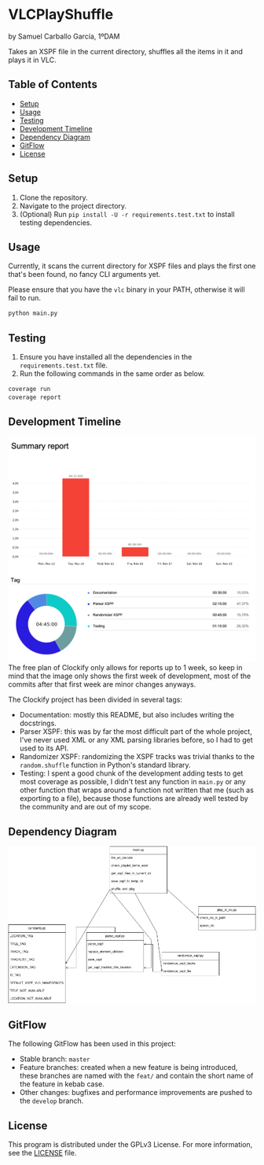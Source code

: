 # VLCPlayShuffle

by Samuel Carballo García, 1ºDAM

Takes an XSPF file in the current directory, shuffles all the items in it and plays it in VLC.

## Table of Contents

- [Setup](#setup)
- [Usage](#usage)
- [Testing](#testing)
- [Development Timeline](#development-timeline)
- [Dependency Diagram](#dependency-diagram)
- [GitFlow](#gitflow)
- [License](#license)

## Setup

1. Clone the repository.
2. Navigate to the project directory.
3. (Optional) Run `pip install -U -r requirements.test.txt` to install testing dependencies.

## Usage

Currently, it scans the current directory for XSPF files and plays the first one that's been found, no fancy CLI arguments yet.

Please ensure that you have the `vlc` binary in your PATH, otherwise it will fail to run.
```bash
python main.py
```

## Testing

1. Ensure you have installed all the dependencies in the `requirements.test.txt` file.
2. Run the following commands in the same order as below.
```bash
coverage run
coverage report
```

## Development Timeline
![Clockify timeline image](images/clockify.png)
The free plan of Clockify only allows for reports up to 1 week, so keep in mind that the image only shows the first week of development, most of the commits after that first week are minor changes anyways.

The Clockify project has been divided in several tags:
- Documentation: mostly this README, but also includes writing the docstrings.
- Parser XSPF: this was by far the most difficult part of the whole project, I've never used XML or any XML parsing libraries before, so I had to get used to its API.
- Randomizer XSPF: randomizing the XSPF tracks was trivial thanks to the `random.shuffle` function in Python's standard library.
- Testing: I spent a good chunk of the development adding tests to get most coverage as possible, I didn't test any function in `main.py` or any other function that wraps around a function not written that me (such as exporting to a file), because those functions are already well tested by the community and are out of my scope.

## Dependency Diagram
![Dependency diagram image](images/VLCPlayShuffle_Diagram.png)

## GitFlow
The following GitFlow has been used in this project:

- Stable branch: `master`
- Feature branches: created when a new feature is being introduced, these branches are named with the `feat/` and contain the short name of the feature in kebab case.
- Other changes: bugfixes and performance improvements are pushed to the `develop` branch.

## License

This program is distributed under the GPLv3 License. For more information, see the [LICENSE](LICENSE) file.
